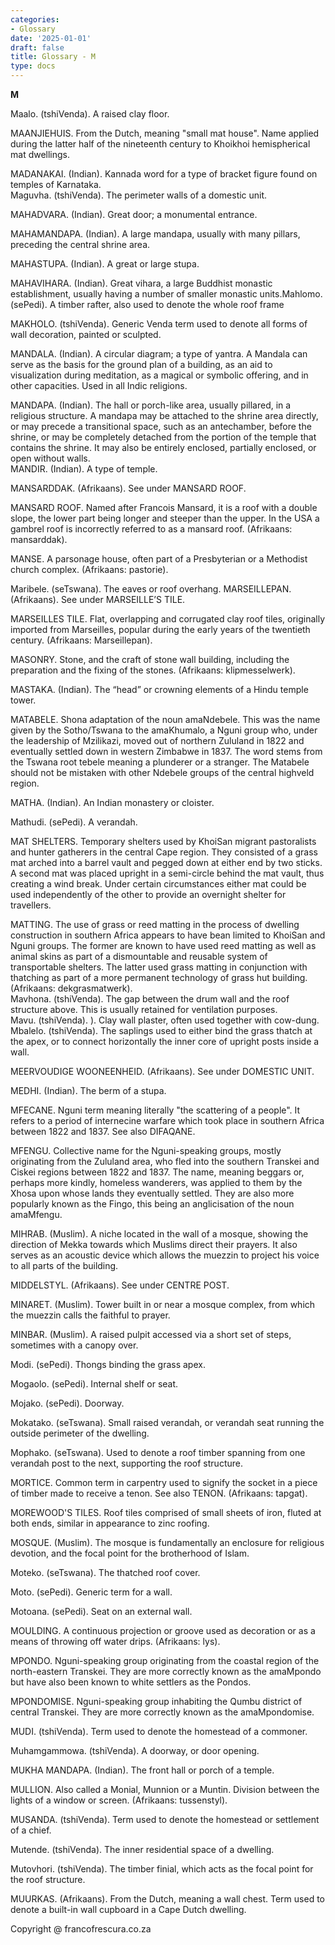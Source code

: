 ```yaml
---
categories:
- Glossary
date: '2025-01-01'
draft: false
title: Glossary - M
type: docs
---
```


**M**

Maalo. (tshiVenda). A raised clay floor.

MAANJIEHUIS. From the Dutch, meaning "small mat house". Name applied during the latter half of the nineteenth century to Khoikhoi hemispherical mat dwellings.

MADANAKAI. (Indian). Kannada word for a type of bracket figure found on temples of Karnataka.  
Maguvha. (tshiVenda). The perimeter walls of a domestic unit.

MAHADVARA. (Indian). Great door; a monumental entrance.

MAHAMANDAPA. (Indian). A large mandapa, usually with many pillars, preceding the central shrine area.

MAHASTUPA. (Indian). A great or large stupa.

MAHAVIHARA. (Indian). Great vihara, a large Buddhist monastic establishment, usually having a number of smaller monastic units.Mahlomo. (sePedi). A timber rafter, also used to denote the whole roof frame

MAKHOLO. (tshiVenda). Generic Venda term used to denote all forms of wall decoration, painted or sculpted.

MANDALA. (Indian). A circular diagram; a type of yantra. A Mandala can serve as the basis for the ground plan of a building, as an aid to visualization during meditation, as a magical or symbolic offering, and in other capacities. Used in all Indic religions.

MANDAPA. (Indian). The hall or porch-like area, usually pillared, in a religious structure. A mandapa may be attached to the shrine area directly, or may precede a transitional space, such as an antechamber, before the shrine, or may be completely detached from the portion of the temple that contains the shrine. It may also be entirely enclosed, partially enclosed, or open without walls.  
MANDIR. (Indian). A type of temple.

MANSARDDAK. (Afrikaans). See under MANSARD ROOF.

MANSARD ROOF. Named after Francois Mansard, it is a roof with a double slope, the lower part being longer and steeper than the upper. In the USA a gambrel roof is incorrectly referred to as a mansard roof. (Afrikaans: mansarddak).

MANSE. A parsonage house, often part of a Presbyterian or a Methodist church complex. (Afrikaans: pastorie). 

Maribele. (seTswana). The eaves or roof overhang. MARSEILLEPAN. (Afrikaans). See under MARSEILLE’S TILE.

MARSEILLES TILE. Flat, overlapping and corrugated clay roof tiles, originally imported from Marseilles, popular during the early years of the twentieth century. (Afrikaans: Marseillepan).

MASONRY. Stone, and the craft of stone wall building, including the preparation and the fixing of the stones. (Afrikaans: klipmesselwerk).

MASTAKA. (Indian). The “head” or crowning elements of a Hindu temple tower.

MATABELE. Shona adaptation of the noun amaNdebele. This was the name given by the Sotho/Tswana to the amaKhumalo, a Nguni group who, under the leadership of Mzilikazi, moved out of northern Zululand in 1822 and eventually settled down in western Zimbabwe in 1837. The word stems from the Tswana root tebele meaning a plunderer or a stranger. The Matabele should not be mistaken with other Ndebele groups of the central highveld region.

MATHA. (Indian). An Indian monastery or cloister.

Mathudi. (sePedi). A verandah.

MAT SHELTERS. Temporary shelters used by KhoiSan migrant pastoralists and hunter gatherers in the central Cape region. They consisted of a grass mat arched into a barrel vault and pegged down at either end by two sticks. A second mat was placed upright in a semi-circle behind the mat vault, thus creating a wind break. Under certain circumstances either mat could be used independently of the other to provide an overnight shelter for travellers.

MATTING. The use of grass or reed matting in the process of dwelling construction in southern Africa appears to have bean limited to KhoiSan and Nguni groups. The former are known to have used reed matting as well as animal skins as part of a dismountable and reusable system of transportable shelters. The latter used grass matting in conjunction with thatching as part of a more permanent technology of grass hut building. (Afrikaans: dekgrasmatwerk).  
Mavhona. (tshiVenda). The gap between the drum wall and the roof structure above. This is usually retained for ventilation purposes.  
Mavu. (tshiVenda). ). Clay wall plaster, often used together with cow-dung.  
Mbalelo. (tshiVenda). The saplings used to either bind the grass thatch at the apex, or to connect horizontally the inner core of upright posts inside a wall.

MEERVOUDIGE WOONEENHEID. (Afrikaans). See under DOMESTIC UNIT.

MEDHI. (Indian). The berm of a stupa.

MFECANE. Nguni term meaning literally "the scattering of a people". It refers to a period of internecine warfare which took place in southern Africa between 1822 and 1837. See also DIFAQANE.

MFENGU. Collective name for the Nguni-speaking groups, mostly originating from the Zululand area, who fled into the southern Transkei and Ciskei regions between 1822 and 1837. The name, meaning beggars or, perhaps more kindly, homeless wanderers, was applied to them by the Xhosa upon whose lands they eventually settled. They are also more popularly known as the Fingo, this being an anglicisation of the noun amaMfengu.

MIHRAB. (Muslim). A niche located in the wall of a mosque, showing the direction of Mekka towards which Muslims direct their prayers. It also serves as an acoustic device which allows the muezzin to project his voice to all parts of the building.

MIDDELSTYL. (Afrikaans). See under CENTRE POST.

MINARET. (Muslim). Tower built in or near a mosque complex, from which the muezzin calls the faithful to prayer.

MINBAR. (Muslim). A raised pulpit accessed via a short set of steps, sometimes with a canopy over.

Modi. (sePedi). Thongs binding the grass apex.

Mogaolo. (sePedi). Internal shelf or seat.

Mojako. (sePedi). Doorway.

Mokatako. (seTswana). Small raised verandah, or verandah seat running the outside perimeter of the dwelling.

Mophako. (seTswana). Used to denote a roof timber spanning from one verandah post to the next, supporting the roof structure.

MORTICE. Common term in carpentry used to signify the socket in a piece of timber made to receive a tenon. See also TENON. (Afrikaans: tapgat).

MOREWOOD'S TILES. Roof tiles comprised of small sheets of iron, fluted at both ends, similar in appearance to zinc roofing.

MOSQUE. (Muslim). The mosque is fundamentally an enclosure for religious devotion, and the focal point for the brotherhood of Islam.

Moteko. (seTswana). The thatched roof cover.

Moto. (sePedi). Generic term for a wall.

Motoana. (sePedi). Seat on an external wall.

MOULDING. A continuous projection or groove used as decoration or as a means of throwing off water drips. (Afrikaans: lys).

MPONDO. Nguni-speaking group originating from the coastal region of the north-eastern Transkei. They are more correctly known as the amaMpondo but have also been known to white settlers as the Pondos.

MPONDOMISE. Nguni-speaking group inhabiting the Qumbu district of central Transkei. They are more correctly known as the amaMpondomise.

MUDI. (tshiVenda). Term used to denote the homestead of a commoner.

Muhamgammowa. (tshiVenda). A doorway, or door opening.

MUKHA MANDAPA. (Indian). The front hall or porch of a temple.

MULLION. Also called a Monial, Munnion or a Muntin. Division between the lights of a window or screen. (Afrikaans: tussenstyl).

MUSANDA. (tshiVenda). Term used to denote the homestead or settlement of a chief.

Mutende. (tshiVenda). The inner residential space of a dwelling.

Mutovhori. (tshiVenda). The timber finial, which acts as the focal point for the roof structure.

MUURKAS. (Afrikaans). From the Dutch, meaning a wall chest. Term used to denote a built-in wall cupboard in a Cape Dutch dwelling.

Copyright @ francofrescura.co.za